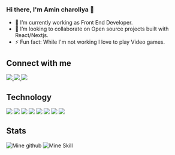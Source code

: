 
### Hi there, I'm Amin charoliya 👋 

- 🔭 I’m currently working as Front End Developer.
- 👯 I’m looking to collaborate on Open source projects built with React/Nextjs.
- ⚡ Fun fact: While I'm not working I love to play Video games.

## Connect with me
<a href="https://twitter.com/amincharoliya/" target="_blank">
  <img src="https://img.shields.io/badge/Twitter-1DA1F2?style=for-the-badge&logo=twitter&logoColor=white" />
</a>
<a href="https://www.linkedin.com/in/amin-charoliya-392bab81/" target="_blank">
  <img src="https://img.shields.io/badge/LinkedIn-0077B5?style=for-the-badge&logo=linkedin&logoColor=white" />
</a>
<a href="https://amincharoliya.com/" target="_blank">
  <img src="https://img.shields.io/badge/AminCharoliya.com-FEAA2D?style=for-the-badge&logo=Personal%20Site&logoColor=white" />
</a>

## Technology 
<img src="https://img.shields.io/badge/Wordpress-21759B?style=for-the-badge&logo=wordpress&logoColor=white" /> <img src="https://img.shields.io/badge/HTML-239120?style=for-the-badge&logo=html5&logoColor=white" />
<img src="https://img.shields.io/badge/CSS-239120?&style=for-the-badge&logo=css3&logoColor=white" />
<img src="https://img.shields.io/badge/JavaScript-F7DF1E?style=for-the-badge&logo=javascript&logoColor=black" />
<img src="https://img.shields.io/badge/Sass-CC6699?style=for-the-badge&logo=sass&logoColor=white" />
<img src="https://img.shields.io/badge/npm-CB3837?style=for-the-badge&logo=npm&logoColor=white" />
<img src="https://img.shields.io/badge/React-20232A?style=for-the-badge&logo=react&logoColor=61DAFB" />
<img src="https://img.shields.io/badge/Git-F05032?style=for-the-badge&logo=git&logoColor=white" />

## Stats

![Mine github](https://github-readme-stats.vercel.app/api?username=amincharoliya&include_all_commits=true&count_private=true&show_icons=true&theme=vision-friendly-dark&layout=compact)
![Mine Skill](https://github-readme-stats.vercel.app/api/top-langs/?username=amincharoliya&langs_count=4&theme=vision-friendly-dark&layout=compact)
